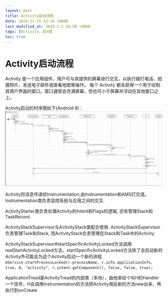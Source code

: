 ```yaml
---
layout: post
title: Activity启动流程
date: 2019-11-15 23:14 +0800
last_modified_at: 2025-1-1 10:58 +0800
tags: [Activity，启动]
toc: true
---
```


# Activity启动流程

Activity 是一个应用组件，用户可与其提供的屏幕进行交互，以执行拨打电话、拍摄照片、发送电子邮件或查看地图等操作。 每个 Activity 都会获得一个用于绘制其用户界面的窗口。窗口通常会充满屏幕，但也可小于屏幕并浮动在其他窗口之上。

Activity启动的时序图如下(Android 8)：
![Activity启动时序图](https://github.com/Charles199310/Charles199310.github.io/blob/main/assets/images/startActivity.PNG?raw=true)

Activity将消息传递给Instrumentation,由Instrumentation和AMS打交道。
Instrumentation类负责监控系统与应用之间的交互.

ActivityStarter类负责处理Activity的Intent和Flags的逻辑, 还有管理Stack和TaskRecord.

ActivityStackSupervisor与ActivityStack类配合使用. ActivityStackSupervisor负责管理Task和Stack, 而ActivityStack负责管理在Stack和Task中的Activity.

ActivityStackSupervisor#startSpecificActivityLocked方法调用realStartActivityLocked方法，startSpecificActivityLocked方法除了会启动新的Activity外可能会为这个Activity启动一个新的进程`       mService.startProcessLocked(r.processName, r.info.applicationInfo, true, 0,
"activity", r.intent.getComponent(), false, false, true);`

ApplicationTread是ActivityTread的内部类（本地），由他来给个叫H的Handler一个信号，H会调用Instrumentation的方法把Activity用反射的方法new出来，再执行到onCreate

